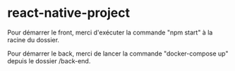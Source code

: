 # react-native-project

Pour démarrer le front, merci d'exécuter la commande "npm start" à la racine du dossier.

Pour démarrer le back, merci de lancer la commande "docker-compose up" depuis le dossier /back-end.

